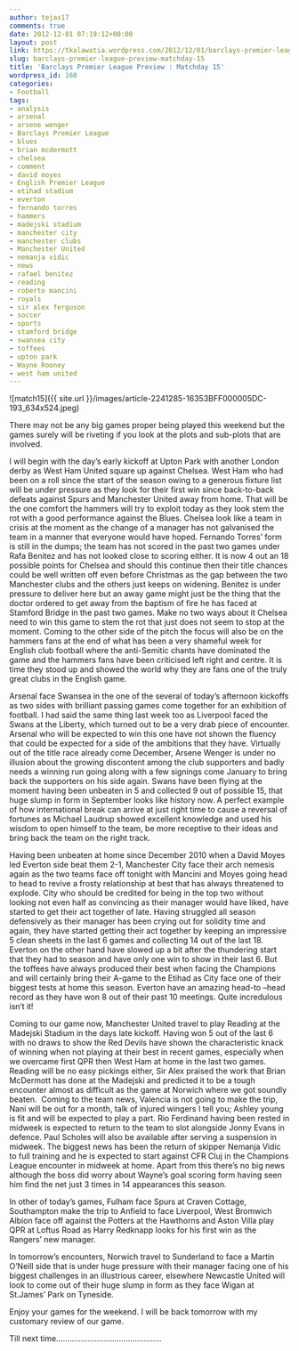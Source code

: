 ```yaml
---
author: tejas17
comments: true
date: 2012-12-01 07:19:12+00:00
layout: post
link: https://tkalawatia.wordpress.com/2012/12/01/barclays-premier-league-preview-matchday-15/
slug: barclays-premier-league-preview-matchday-15
title: 'Barclays Premier League Preview : Matchday 15'
wordpress_id: 160
categories:
- Football
tags:
- analysis
- arsenal
- arsene wenger
- Barclays Premier League
- blues
- brian mcdermott
- chelsea
- comment
- david moyes
- English Premier League
- etihad stadium
- everton
- fernando torres
- hammers
- madejski stadium
- manchester city
- manchester clubs
- Manchester United
- nemanja vidic
- news
- rafael benitez
- reading
- roberto mancini
- royals
- sir alex ferguson
- soccer
- sports
- stamford bridge
- swansea city
- toffees
- upton park
- Wayne Rooney
- west ham united
---
```


![match15]({{ site.url }}/images/article-2241285-16353BFF000005DC-193_634x524.jpeg)

There may not be any big games proper being played this weekend but the games surely will be riveting if you look at the plots and sub-plots that are involved.

I will begin with the day’s early kickoff at Upton Park with another London derby as West Ham United square up against Chelsea. West Ham who had been on a roll since the start of the season owing to a generous fixture list will be under pressure as they look for their first win since back-to-back defeats against Spurs and Manchester United away from home. That will be the one comfort the hammers will try to exploit today as they look stem the rot with a good performance against the Blues. Chelsea look like a team in crisis at the moment as the change of a manager has not galvanised the team in a manner that everyone would have hoped. Fernando Torres’ form is still in the dumps; the team has not scored in the past two games under Rafa Benitez and has not looked close to scoring either. It is now 4 out an 18 possible points for Chelsea and should this continue then their title chances could be well written off even before Christmas as the gap between the two Manchester clubs and the others just keeps on widening. Benitez is under pressure to deliver here but an away game might just be the thing that the doctor ordered to get away from the baptism of fire he has faced at Stamford Bridge in the past two games. Make no two ways about it Chelsea need to win this game to stem the rot that just does not seem to stop at the moment. Coming to the other side of the pitch the focus will also be on the hammers fans at the end of what has been a very shameful week for English club football where the anti-Semitic chants have dominated the game and the hammers fans have been criticised left right and centre. It is time they stood up and showed the world why they are fans one of the truly great clubs in the English game.

Arsenal face Swansea in the one of the several of today’s afternoon kickoffs as two sides with brilliant passing games come together for an exhibition of football. I had said the same thing last week too as Liverpool faced the Swans at the Liberty, which turned out to be a very drab piece of encounter. Arsenal who will be expected to win this one have not shown the fluency that could be expected for a side of the ambitions that they have. Virtually out of the title race already come December, Arsene Wenger is under no illusion about the growing discontent among the club supporters and badly needs a winning run going along with a few signings come January to bring back the supporters on his side again. Swans have been flying at the moment having been unbeaten in 5 and collected 9 out of possible 15, that huge slump in form in September looks like history now. A perfect example of how international break can arrive at just right time to cause a reversal of fortunes as Michael Laudrup showed excellent knowledge and used his wisdom to open himself to the team, be more receptive to their ideas and bring back the team on the right track.

Having been unbeaten at home since December 2010 when a David Moyes led Everton side beat them 2-1, Manchester City face their arch nemesis again as the two teams face off tonight with Mancini and Moyes going head to head to revive a frosty relationship at best that has always threatened to explode. City who should be credited for being in the top two without looking not even half as convincing as their manager would have liked, have started to get their act together of late. Having struggled all season defensively as their manager has been crying out for solidity time and again, they have started getting their act together by keeping an impressive 5 clean sheets in the last 6 games and collecting 14 out of the last 18. Everton on the other hand have slowed up a bit after the thundering start that they had to season and have only one win to show in their last 6. But the toffees have always produced their best when facing the Champions and will certainly bring their A-game to the Etihad as City face one of their biggest tests at home this season. Everton have an amazing head-to –head record as they have won 8 out of their past 10 meetings. Quite incredulous isn’t it!

Coming to our game now, Manchester United travel to play Reading at the Madejski Stadium in the days late kickoff. Having won 5 out of the last 6 with no draws to show the Red Devils have shown the characteristic knack of winning when not playing at their best in recent games, especially when we overcame first QPR then West Ham at home in the last two games. Reading will be no easy pickings either, Sir Alex praised the work that Brian McDermott has done at the Madejski and predicted it to be a tough encounter almost as difficult as the game at Norwich where we got soundly beaten.  Coming to the team news, Valencia is not going to make the trip, Nani will be out for a month, talk of injured wingers I tell you; Ashley young is fit and will be expected to play a part. Rio Ferdinand having been rested in midweek is expected to return to the team to slot alongside Jonny Evans in defence. Paul Scholes will also be available after serving a suspension in midweek. The biggest news has been the return of skipper Nemanja Vidic to full training and he is expected to start against CFR Cluj in the Champions League encounter in midweek at home. Apart from this there’s no big news although the boss did worry about Wayne’s goal scoring form having seen him find the net just 3 times in 14 appearances this season.

In other of today’s games, Fulham face Spurs at Craven Cottage, Southampton make the trip to Anfield to face Liverpool, West Bromwich Albion face off against the Potters at the Hawthorns and Aston Villa play QPR at Loftus Road as Harry Redknapp looks for his first win as the Rangers’ new manager.

In tomorrow’s encounters, Norwich travel to Sunderland to face a Martin O’Neill side that is under huge pressure with their manager facing one of his biggest challenges in an illustrious career, elsewhere Newcastle United will look to come out of their huge slump in form as they face Wigan at St.James’ Park on Tyneside.

Enjoy your games for the weekend. I will be back tomorrow with my customary review of our game.

Till next time………………………………………..
